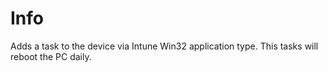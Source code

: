 # Info
Adds a task to the device via Intune Win32 application type. 
This tasks will reboot the PC daily. 
